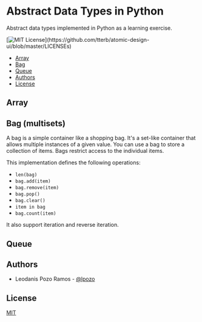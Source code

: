
# Abstract Data Types in Python

Abstract data types implemented in Python as a learning exercise.

[![MIT License](https://img.shields.io/apm/l/atomic-design-ui.svg?)](https://github.com/tterb/atomic-design-ui/blob/master/LICENSEs)


  - [Array](#array)
  - [Bag](#bag)
  - [Queue](#queue)
  - [Authors](#authors)
  - [License](#license)

## Array


## Bag (multisets)

A bag is a simple container like a shopping bag. It's a set-like container that allows multiple instances of a given value. You can use a bag to store a collection of items. Bags restrict access to the individual items.

This implementation defines the following operations:

- `len(bag)`
- `bag.add(item)`
- `bag.remove(item)`
- `bag.pop()`
- `bag.clear()`
- `item in bag`
- `bag.count(item)`

It also support iteration and reverse iteration.

## Queue

## Authors

- Leodanis Pozo Ramos - [@lpozo](https://www.github.com/lpozo)

## License

[MIT](https://choosealicense.com/licenses/mit/)
